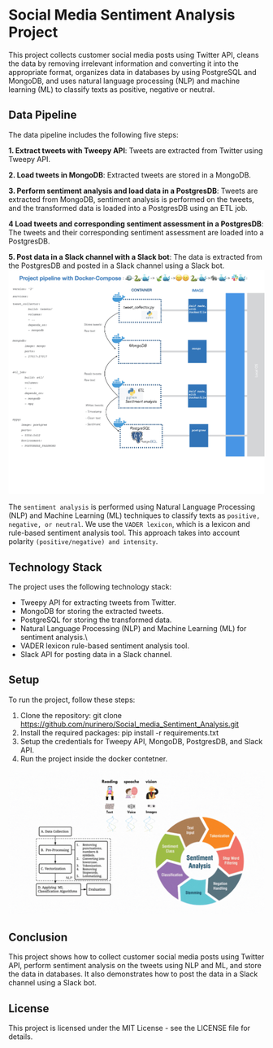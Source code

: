 # Social Media Sentiment Analysis Project
This project collects customer social media posts using Twitter API, cleans the data by removing irrelevant information and converting it into the appropriate format, organizes data in databases by using PostgreSQL and MongoDB, and uses natural language processing (NLP) and machine learning (ML) to classify texts as positive, negative or neutral.

## Data Pipeline
The data pipeline includes the following five steps:

**1. Extract tweets with Tweepy API**: Tweets are extracted from Twitter using Tweepy API.

**2. Load tweets in MongoDB**: Extracted tweets are stored in a MongoDB.

**3. Perform sentiment analysis and load data in a PostgresDB**: Tweets are extracted from MongoDB, sentiment analysis is performed on the tweets, and the transformed data is loaded into a PostgresDB using an ETL job.

**4 Load tweets and corresponding sentiment assessment in a PostgresDB**: The tweets and their corresponding sentiment assessment are loaded into a PostgresDB.

**5. Post data in a Slack channel with a Slack bot**: The data is extracted from the PostgresDB and posted in a Slack channel using a Slack bot.
![Projectpipeline](Project_pipeline.jpeg)

The `sentiment analysis` is performed using Natural Language Processing (NLP) and Machine Learning (ML) techniques to classify texts as `positive, negative, or neutral`. We use the `VADER lexicon`, which is a lexicon and rule-based sentiment analysis tool. This approach takes into account polarity `(positive/negative) and intensity`.

##  Technology Stack
The project uses the following technology stack:

* Tweepy API for extracting tweets from Twitter.
* MongoDB for storing the extracted tweets.
* PostgreSQL for storing the transformed data.
* Natural Language Processing (NLP) and Machine Learning (ML) for sentiment analysis.\
* VADER lexicon rule-based sentiment analysis tool.
* Slack API for posting data in a Slack channel.

## Setup
To run the project, follow these steps:
1. Clone the repository: git clone https://github.com/nurinero/Social_media_Sentiment_Analysis.git
2. Install the required packages: pip install -r requirements.txt
3. Setup the credentials for Tweepy API, MongoDB, PostgresDB, and Slack API.
4. Run the project inside the docker contetner.

![Sentiment Analysis with VADER.gif](Sentiment_Analysis_VADER.gif)
## Conclusion
This project shows how to collect customer social media posts using Twitter API, perform sentiment analysis on the tweets using NLP and ML, and store the data in databases. It also demonstrates how to post the data in a Slack channel using a Slack bot.
## License
This project is licensed under the MIT License - see the LICENSE file for details.
